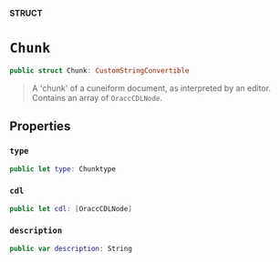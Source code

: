 **STRUCT**

# `Chunk`

```swift
public struct Chunk: CustomStringConvertible
```

> A 'chunk' of a cuneiform document, as interpreted by an editor. Contains an array of `OraccCDLNode`.

## Properties
### `type`

```swift
public let type: Chunktype
```

### `cdl`

```swift
public let cdl: [OraccCDLNode]
```

### `description`

```swift
public var description: String
```
